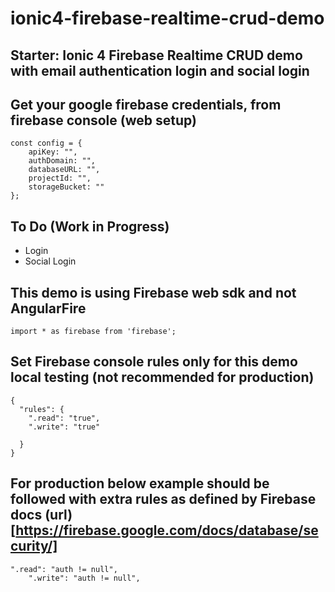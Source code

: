 # ionic4-firebase-realtime-crud-demo
## Starter: Ionic 4 Firebase Realtime CRUD demo with email authentication login and social login

## Get your google firebase credentials, from firebase console (web setup)
```
const config = {
    apiKey: "",
    authDomain: "",
    databaseURL: "",
    projectId: "",
    storageBucket: ""
};
```
## To Do (Work in Progress)
- Login
- Social Login

## This demo is using Firebase web sdk and not AngularFire
```
import * as firebase from 'firebase';
```

## Set Firebase console rules only for this demo local testing (not recommended for production)
```
{
  "rules": {
    ".read": "true",
    ".write": "true"
      
  }   
}
```

## For production below example should be followed with extra rules as defined by Firebase docs (url)[https://firebase.google.com/docs/database/security/]

```
".read": "auth != null",
    ".write": "auth != null",
```
